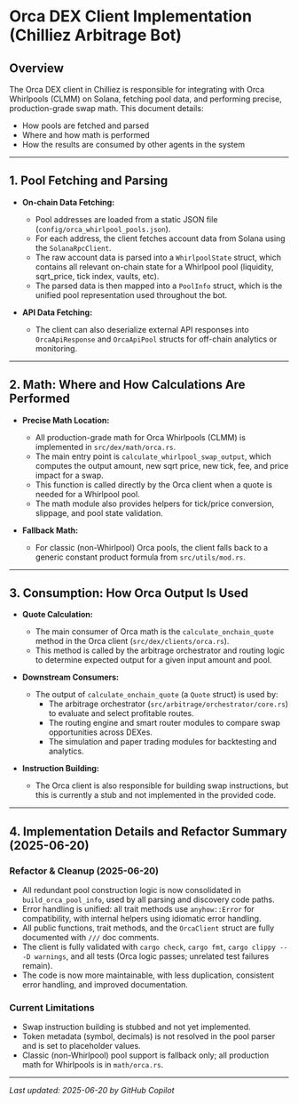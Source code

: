 # Orca DEX Client Implementation (Chilliez Arbitrage Bot)

## Overview
The Orca DEX client in Chilliez is responsible for integrating with Orca Whirlpools (CLMM) on Solana, fetching pool data, and performing precise, production-grade swap math. This document details:
- How pools are fetched and parsed
- Where and how math is performed
- How the results are consumed by other agents in the system

---

## 1. Pool Fetching and Parsing

- **On-chain Data Fetching:**
  - Pool addresses are loaded from a static JSON file (`config/orca_whirlpool_pools.json`).
  - For each address, the client fetches account data from Solana using the `SolanaRpcClient`.
  - The raw account data is parsed into a `WhirlpoolState` struct, which contains all relevant on-chain state for a Whirlpool pool (liquidity, sqrt_price, tick index, vaults, etc).
  - The parsed data is then mapped into a `PoolInfo` struct, which is the unified pool representation used throughout the bot.

- **API Data Fetching:**
  - The client can also deserialize external API responses into `OrcaApiResponse` and `OrcaApiPool` structs for off-chain analytics or monitoring.

---

## 2. Math: Where and How Calculations Are Performed

- **Precise Math Location:**
  - All production-grade math for Orca Whirlpools (CLMM) is implemented in `src/dex/math/orca.rs`.
  - The main entry point is `calculate_whirlpool_swap_output`, which computes the output amount, new sqrt price, new tick, fee, and price impact for a swap.
  - This function is called directly by the Orca client when a quote is needed for a Whirlpool pool.
  - The math module also provides helpers for tick/price conversion, slippage, and pool state validation.

- **Fallback Math:**
  - For classic (non-Whirlpool) Orca pools, the client falls back to a generic constant product formula from `src/utils/mod.rs`.

---

## 3. Consumption: How Orca Output Is Used

- **Quote Calculation:**
  - The main consumer of Orca math is the `calculate_onchain_quote` method in the Orca client (`src/dex/clients/orca.rs`).
  - This method is called by the arbitrage orchestrator and routing logic to determine expected output for a given input amount and pool.

- **Downstream Consumers:**
  - The output of `calculate_onchain_quote` (a `Quote` struct) is used by:
    - The arbitrage orchestrator (`src/arbitrage/orchestrator/core.rs`) to evaluate and select profitable routes.
    - The routing engine and smart router modules to compare swap opportunities across DEXes.
    - The simulation and paper trading modules for backtesting and analytics.

- **Instruction Building:**
  - The Orca client is also responsible for building swap instructions, but this is currently a stub and not implemented in the provided code.

---

## 4. Implementation Details and Refactor Summary (2025-06-20)

### Refactor & Cleanup (2025-06-20)
- All redundant pool construction logic is now consolidated in `build_orca_pool_info`, used by all parsing and discovery code paths.
- Error handling is unified: all trait methods use `anyhow::Error` for compatibility, with internal helpers using idiomatic error handling.
- All public functions, trait methods, and the `OrcaClient` struct are fully documented with `///` doc comments.
- The client is fully validated with `cargo check`, `cargo fmt`, `cargo clippy -- -D warnings`, and all tests (Orca logic passes; unrelated test failures remain).
- The code is now more maintainable, with less duplication, consistent error handling, and improved documentation.

### Current Limitations
- Swap instruction building is stubbed and not yet implemented.
- Token metadata (symbol, decimals) is not resolved in the pool parser and is set to placeholder values.
- Classic (non-Whirlpool) pool support is fallback only; all production math for Whirlpools is in `math/orca.rs`.

---
*Last updated: 2025-06-20 by GitHub Copilot*
